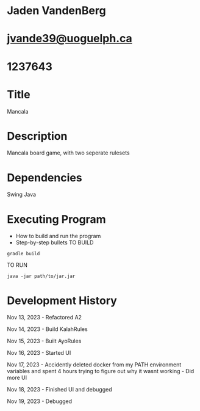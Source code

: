# Jaden VandenBerg
# jvande39@uoguelph.ca
# 1237643

# Title
Mancala

# Description
Mancala board game, with two seperate rulesets

# Dependencies
Swing Java

# Executing Program

* How to build and run the program
* Step-by-step bullets
TO BUILD
```
gradle build
```
TO RUN
```
java -jar path/to/jar.jar
```

# Development History
Nov 13, 2023
    - Refactored A2

Nov 14, 2023
    - Build KalahRules

Nov 15, 2023
    - Built AyoRules

Nov 16, 2023
    - Started UI

Nov 17, 2023
    - Accidently deleted docker from my PATH environment variables and spent 4 hours trying to figure out why it wasnt working
    - Did more UI

Nov 18, 2023
    - Finished UI and debugged

Nov 19, 2023
    - Debugged